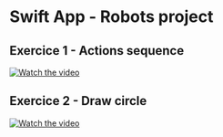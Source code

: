 # Swift App - Robots project


## Exercice 1 - Actions sequence
[![Watch the video](https://img.youtube.com/vi/NhKfA83yrH0/maxresdefault.jpg)](https://youtu.be/T-D1KVIuvjA)


## Exercice 2 - Draw circle
[![Watch the video](https://img.youtube.com/vi/ZFwx7NSGKDA/maxresdefault.jpg)](https://youtu.be/ZFwx7NSGKDA)
